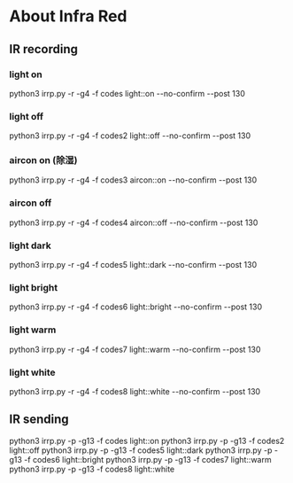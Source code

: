 # About Infra Red

## IR recording

### light on
python3 irrp.py -r -g4 -f codes light::on --no-confirm --post 130

### light off
python3 irrp.py -r -g4 -f codes2 light::off --no-confirm --post 130

### aircon on (除湿)
python3 irrp.py -r -g4 -f codes3 aircon::on --no-confirm --post 130

### aircon off
python3 irrp.py -r -g4 -f codes4 aircon::off --no-confirm --post 130

### light dark
python3 irrp.py -r -g4 -f codes5 light::dark --no-confirm --post 130

### light bright
python3 irrp.py -r -g4 -f codes6 light::bright --no-confirm --post 130

### light warm
python3 irrp.py -r -g4 -f codes7 light::warm --no-confirm --post 130

### light white
python3 irrp.py -r -g4 -f codes8 light::white --no-confirm --post 130


## IR sending
python3 irrp.py -p -g13 -f codes light::on
python3 irrp.py -p -g13 -f codes2 light::off
python3 irrp.py -p -g13 -f codes5 light::dark
python3 irrp.py -p -g13 -f codes6 light::bright
python3 irrp.py -p -g13 -f codes7 light::warm
python3 irrp.py -p -g13 -f codes8 light::white

